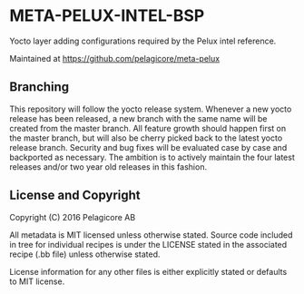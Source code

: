 META-PELUX-INTEL-BSP
====================
Yocto layer adding configurations required by the Pelux intel reference.

Maintained at https://github.com/pelagicore/meta-pelux

Branching
---------
This repository will follow the yocto release system. Whenever a new yocto
release has been released, a new branch with the same name will be created from
the master branch. All feature growth should happen first on the master branch,
but will also be cherry picked back to the latest yocto release branch. Security
and bug fixes will be evaluated case by case and backported as necessary.  The
ambition is to actively maintain the four latest releases and/or two year old
releases in this
fashion.

License and Copyright
---------------------
Copyright (C) 2016 Pelagicore AB

All metadata is MIT licensed unless otherwise stated. Source code included in
tree for individual recipes is under the LICENSE stated in the associated recipe
(.bb file) unless otherwise stated.

License information for any other files is either explicitly stated or defaults
to MIT license.
